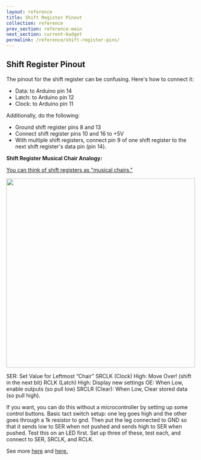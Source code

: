 ```yaml
---
layout: reference
title: Shift Register Pinout
collection: reference
prev_section: reference-main
next_section: current-budget
permalink: /reference/shift-register-pins/
---
```


## Shift Register Pinout

The pinout for the shift register can be confusing. Here's how to connect it:

- Data: to Arduino pin 14
- Latch: to Arduino pin 12
- Clock: to Arduino pin 11

Additionally, do the following:

- Ground shift register pins 8 and 13
- Connect shift register pins 10 and 16 to +5V
- With multiple shift registers, connect pin 9 of one shift register to the next shift register's data pin (pin 14).

**Shift Register Musical Chair Analogy:**

<a href="http://bildr.org/2011/02/74hc595/">You can think of shift registers as "musical chairs."</a>

<img src="http://bildr.org/blog/wp-content/uploads/2011/02/574px-SN74HC595-pinout.png" style="width: 500px"/>

SER: Set Value for Leftmost “Chair”
SRCLK (Clock) High: Move Over! (shift in the next bit)
RCLK (Latch) High: Display new settings
OE: When Low, enable outputs (so pull low)
SRCLR (Clear): When Low, Clear stored data (so pull high).

If you want, you can do this without a microcontroller by setting up some control buttons. Basic tact switch setup: one leg goes high and the other goes through a 1k resistor to gnd. Then put the leg connected to GND so that it sends low to SER when not pushed and sends high to SER when pushed. Test this on an LED first. Set up three of these, test each, and connect to SER, SRCLK, and RCLK. 

See more <a href="http://hackaday.com/2013/02/07/learn-shift-registers-without-involving-a-microcontroller/">here</a> and <a href="http://www.learningaboutelectronics.com/Articles/Shift-register-circuit.php">here.</a>